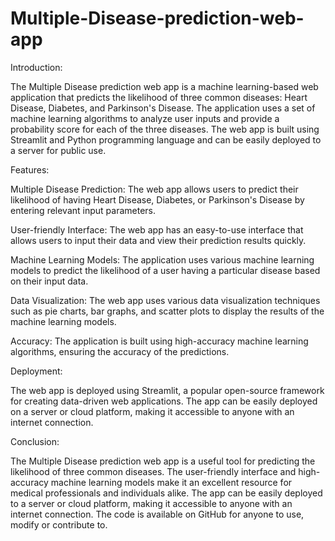 # Multiple-Disease-prediction-web-app
Introduction:

The Multiple Disease prediction web app is a machine learning-based web application that predicts the likelihood of three common diseases: Heart Disease, Diabetes, and Parkinson's Disease. The application uses a set of machine learning algorithms to analyze user inputs and provide a probability score for each of the three diseases. The web app is built using Streamlit and Python programming language and can be easily deployed to a server for public use.

Features:

Multiple Disease Prediction: The web app allows users to predict their likelihood of having Heart Disease, Diabetes, or Parkinson's Disease by entering relevant input parameters.

User-friendly Interface: The web app has an easy-to-use interface that allows users to input their data and view their prediction results quickly.

Machine Learning Models: The application uses various machine learning models to predict the likelihood of a user having a particular disease based on their input data.

Data Visualization: The web app uses various data visualization techniques such as pie charts, bar graphs, and scatter plots to display the results of the machine learning models.

Accuracy: The application is built using high-accuracy machine learning algorithms, ensuring the accuracy of the predictions.

Deployment:

The web app is deployed using Streamlit, a popular open-source framework for creating data-driven web applications. The app can be easily deployed on a server or cloud platform, making it accessible to anyone with an internet connection.

Conclusion:

The Multiple Disease prediction web app is a useful tool for predicting the likelihood of three common diseases. The user-friendly interface and high-accuracy machine learning models make it an excellent resource for medical professionals and individuals alike. The app can be easily deployed to a server or cloud platform, making it accessible to anyone with an internet connection. The code is available on GitHub for anyone to use, modify or contribute to.
